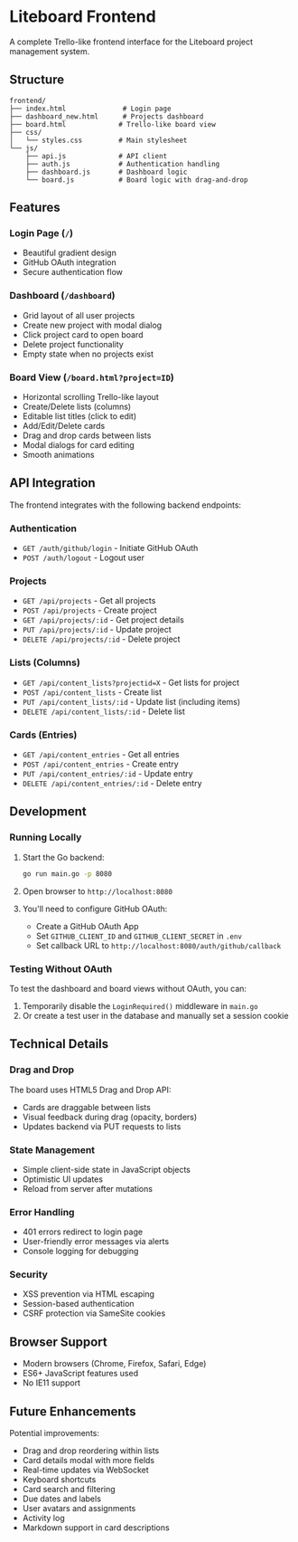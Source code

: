 # Liteboard Frontend

A complete Trello-like frontend interface for the Liteboard project management system.

## Structure

```
frontend/
├── index.html              # Login page
├── dashboard_new.html      # Projects dashboard
├── board.html             # Trello-like board view
├── css/
│   └── styles.css         # Main stylesheet
└── js/
    ├── api.js             # API client
    ├── auth.js            # Authentication handling
    ├── dashboard.js       # Dashboard logic
    └── board.js           # Board logic with drag-and-drop
```

## Features

### Login Page (`/`)
- Beautiful gradient design
- GitHub OAuth integration
- Secure authentication flow

### Dashboard (`/dashboard`)
- Grid layout of all user projects
- Create new project with modal dialog
- Click project card to open board
- Delete project functionality
- Empty state when no projects exist

### Board View (`/board.html?project=ID`)
- Horizontal scrolling Trello-like layout
- Create/Delete lists (columns)
- Editable list titles (click to edit)
- Add/Edit/Delete cards
- Drag and drop cards between lists
- Modal dialogs for card editing
- Smooth animations

## API Integration

The frontend integrates with the following backend endpoints:

### Authentication
- `GET /auth/github/login` - Initiate GitHub OAuth
- `POST /auth/logout` - Logout user

### Projects
- `GET /api/projects` - Get all projects
- `POST /api/projects` - Create project
- `GET /api/projects/:id` - Get project details
- `PUT /api/projects/:id` - Update project
- `DELETE /api/projects/:id` - Delete project

### Lists (Columns)
- `GET /api/content_lists?projectid=X` - Get lists for project
- `POST /api/content_lists` - Create list
- `PUT /api/content_lists/:id` - Update list (including items)
- `DELETE /api/content_lists/:id` - Delete list

### Cards (Entries)
- `GET /api/content_entries` - Get all entries
- `POST /api/content_entries` - Create entry
- `PUT /api/content_entries/:id` - Update entry
- `DELETE /api/content_entries/:id` - Delete entry

## Development

### Running Locally

1. Start the Go backend:
   ```bash
   go run main.go -p 8080
   ```

2. Open browser to `http://localhost:8080`

3. You'll need to configure GitHub OAuth:
   - Create a GitHub OAuth App
   - Set `GITHUB_CLIENT_ID` and `GITHUB_CLIENT_SECRET` in `.env`
   - Set callback URL to `http://localhost:8080/auth/github/callback`

### Testing Without OAuth

To test the dashboard and board views without OAuth, you can:

1. Temporarily disable the `LoginRequired()` middleware in `main.go`
2. Or create a test user in the database and manually set a session cookie

## Technical Details

### Drag and Drop

The board uses HTML5 Drag and Drop API:
- Cards are draggable between lists
- Visual feedback during drag (opacity, borders)
- Updates backend via PUT requests to lists

### State Management

- Simple client-side state in JavaScript objects
- Optimistic UI updates
- Reload from server after mutations

### Error Handling

- 401 errors redirect to login page
- User-friendly error messages via alerts
- Console logging for debugging

### Security

- XSS prevention via HTML escaping
- Session-based authentication
- CSRF protection via SameSite cookies

## Browser Support

- Modern browsers (Chrome, Firefox, Safari, Edge)
- ES6+ JavaScript features used
- No IE11 support

## Future Enhancements

Potential improvements:
- Drag and drop reordering within lists
- Card details modal with more fields
- Real-time updates via WebSocket
- Keyboard shortcuts
- Card search and filtering
- Due dates and labels
- User avatars and assignments
- Activity log
- Markdown support in card descriptions
